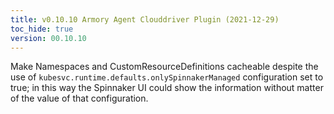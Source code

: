 ```yaml
---
title: v0.10.10 Armory Agent Clouddriver Plugin (2021-12-29)
toc_hide: true
version: 00.10.10
---
```


Make Namespaces and CustomResourceDefinitions cacheable 
despite the use of `kubesvc.runtime.defaults.onlySpinnakerManaged` 
configuration set to true; in this way the Spinnaker UI could show the
information without matter of the value of that configuration.
